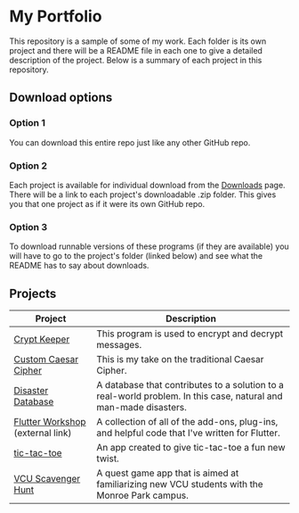 # My Portfolio

This repository is a sample of some of my work. Each folder is its own project and there will be a README file in each one to give a detailed description of the project. Below is a summary of each project in this repository.

## Download options

### Option 1

You can download this entire repo just like any other GitHub repo.

### Option 2

Each project is available for individual download from the [Downloads](downloads.md) page. There will be a link to each project's downloadable .zip folder. This gives you that one project as if it were its own GitHub repo.

### Option 3

To download runnable versions of these programs (if they are available) you will have to go to the project's folder (linked below) and see what the README has to say about downloads.

## Projects

| Project | Description |
| --- | --- |
| [Crypt Keeper](Crypt%20Keeper) | This program is used to encrypt and decrypt messages. |
| [Custom Caesar Cipher](Custom%20Caesar%20Cipher) | This is my take on the traditional Caesar Cipher. |
| [Disaster Database](Disaster%20Database) | A database that contributes to a solution to a real-world problem. In this case, natural and man-made disasters. |
| [Flutter Workshop](https://github.com/babincc/flutter_workshop#readme) (external link) | A collection of all of the add-ons, plug-ins, and helpful code that I've written for Flutter. |
| [tic-tac-toe](tic-tac-toe) | An app created to give tic-tac-toe a fun new twist. |
| [VCU Scavenger Hunt](VCU%20Scavenger%20Hunt) | A quest game app that is aimed at familiarizing new VCU students with the Monroe Park campus. |
